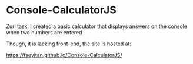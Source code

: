 # Console-CalculatorJS
Zuri task. I created a basic calculator that displays answers on the console when two numbers are entered

Though, it is lacking front-end, the site is hosted at:

https://fseyitan.github.io/Console-CalculatorJS/
